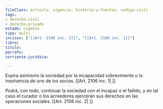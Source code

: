 ```yaml
---
fileClass: articulo, vigencia, historia-y-fuentes, codigo-civil
tags:
- derecho-civil
- derecho-privado
estado: vigente
tipo: multi
incisos: ["[[Art. 2106 inc. 2]]", "[[Art. 2106 inc. 1]]"]
libro:
titulo:
parrafo:
corriente-juridica:

---
```

Expira asimismo la sociedad por la incapacidad sobreviniente o la insolvencia de uno de los socios. [[Art. 2106 inc. 1| ]]

Podrá, con todo, continuar la sociedad con el incapaz o el fallido, y en tal caso el curador o los acreedores ejercerán sus derechos en las operaciones sociales. [[Art. 2106 inc. 2| ]]